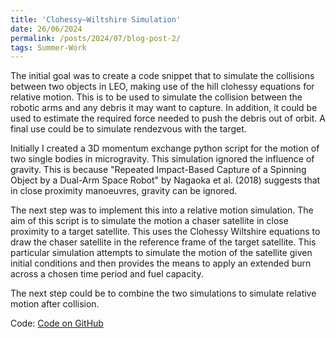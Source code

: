 ```yaml
---
title: 'Clohessy–Wiltshire Simulation'
date: 26/06/2024
permalink: /posts/2024/07/blog-post-2/
tags: Summer-Work
---
```


The initial goal was to create a code snippet that to simulate the collisions between two objects in LEO, making use of the hill clohessy equations for relative motion. This is to be used to simulate the collision between the robotic arms and any debris it may want to capture. In addition, it could be used to estimate the required force needed to push the debris out of orbit. A final use could be to simulate rendezvous with the target. 

Initially I created a 3D momentum exchange python script for the motion of two single bodies in microgravity. This simulation ignored the influence of gravity. This is because "Repeated Impact-Based Capture of a Spinning Object by a Dual-Arm Space Robot" by Nagaoka et al. (2018) suggests that in close proximity manoeuvres, gravity can be ignored.  

The next step was to implement this into a relative motion simulation. The aim of this script is to simulate the motion a chaser satellite in close proximity to a target satellite. This uses the Clohessy Wiltshire equations to draw the chaser satellite in the reference frame of the target satellite. This particular simulation attempts to simulate the motion of the satellite given initial conditions and then provides the means to apply an extended burn across a chosen time period and fuel capacity. 

The next step could be to combine the two simulations to simulate relative motion after collision. 

Code:
[Code on GitHub](https://github.com/Joosty/Debris-Mitigation-Summer/blob/110d05b89858ef48194743aecc541d1bdabceda6/Relative%20motion/Extended%20thrust.ipynb)
